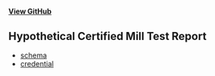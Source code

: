 #### [View GitHub](https://github.com/w3c-ccg/vc-examples)

## Hypothetical Certified Mill Test Report

- [schema](./cmtr/examples/v0.1/cmtr-verifiable-credential-schema-v0.1.json)
- [credential](./cmtr/examples/v0.1/cmtr-verifiable-credential-v0.1.json)
